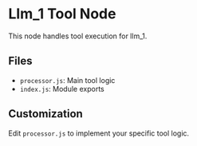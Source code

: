 # Llm_1 Tool Node

This node handles tool execution for llm_1.

## Files

- `processor.js`: Main tool logic
- `index.js`: Module exports

## Customization

Edit `processor.js` to implement your specific tool logic.

